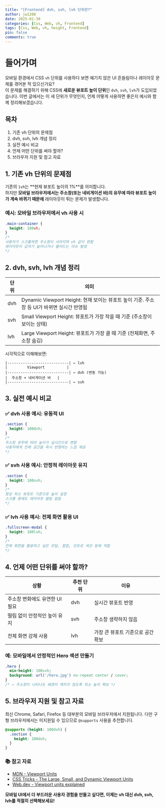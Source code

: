 ```yaml
---
title: "[Frontend] dvh, svh, lvh 단위란?"
author: jw1208
date: 2025-01-30
categories: [Css, Web, vh, Frontend]
tags: [Css, Web, vh, height, Frontend]
pin: false
comments: true
---
```


# 들어가며

모바일 환경에서 CSS `vh` 단위를 사용하다 보면 예기치 않은 UI 흔들림이나 레이아웃 문제를 겪어본 적 있으신가요?  
이 문제를 해결하기 위해 CSS에 **새로운 뷰포트 높이 단위**인 `dvh`, `svh`, `lvh`가 도입되었습니다.
이번 글에서는 이 세 단위가 무엇인지, 언제 어떻게 사용하면 좋은지 예시와 함께 정리해보겠습니다.

## 목차
1. 기존 vh 단위의 문제점  
2. dvh, svh, lvh 개념 정리  
3. 실전 예시 비교  
4. 언제 어떤 단위를 써야 할까?  
5. 브라우저 지원 및 참고 자료

## 1. 기존 vh 단위의 문제점
기존의 `1vh`는 **현재 뷰포트 높이의 1%**를 의미합니다.  
하지만 **모바일 브라우저에서는 주소창(또는 네비게이션 바)의 유무에 따라 뷰포트 높이가 계속 바뀌기 때문에** 레이아웃이 튀는 문제가 발생합니다.

### 예시: 모바일 브라우저에서 vh 사용 시
```css
.main-container {
  height: 100vh;
}
/* 
사용자가 스크롤하면 주소창이 사라지며 vh 값이 변함
레이아웃이 갑자기 늘어나거나 줄어드는 이슈 발생
*/
```

## 2. dvh, svh, lvh 개념 정리
| 단위 | 의미 |
|------|------|
| dvh | Dynamic Viewport Height: 현재 보이는 뷰포트 높이 기준. 주소창 등 UI가 바뀌면 실시간 반영됨 |
| svh | Small Viewport Height: 뷰포트가 가장 작을 때 기준 (주소창이 보이는 상태) |
| lvh | Large Viewport Height: 뷰포트가 가장 클 때 기준 (전체화면, 주소창 숨김) |

시각적으로 이해해보면:
```
|----------------------------| ← lvh
|         Viewport          |
|----------------------------| ← dvh (변동 가능)
|  주소창 + 네비게이션 바   |
|----------------------------| ← svh
```

## 3. 실전 예시 비교

### ✅ dvh 사용 예시: 유동적 UI
```css
.section {
  height: 100dvh;
}
/* 
주소창 유무에 따라 높이가 실시간으로 변함
사용자에게 전체 공간을 즉시 반영하는 느낌 제공
*/
```

### ✅ svh 사용 예시: 안정적 레이아웃 유지
```css
.section {
  height: 100svh;
}
/* 
항상 최소 뷰포트 기준으로 높이 설정
스크롤 중에도 레이아웃 떨림 없음
*/
```

### ✅ lvh 사용 예시: 전체 화면 활용 UI
```css
.fullscreen-modal {
  height: 100lvh;
}
/* 
전체 화면을 활용하고 싶은 모달, 팝업, 인트로 섹션 등에 적합
*/
```

## 4. 언제 어떤 단위를 써야 할까?

| 상황 | 추천 단위 | 이유 |
|------|----------|------|
| 주소창 변화에도 유연한 UI 필요 | dvh | 실시간 뷰포트 반영 |
| 떨림 없이 안정적인 높이 유지 | svh | 주소창 생략하지 않음 |
| 전체 화면 강제 사용 | lvh | 가장 큰 뷰포트 기준으로 공간 확보 |

### 예: 모바일에서 안정적인 Hero 섹션 만들기
```css
.hero {
  min-height: 100svh;
  background: url('/hero.jpg') no-repeat center / cover;
}
/* → 주소창이 나타나도 배경이 깨지지 않도록 최소 높이 확보 */
```

## 5. 브라우저 지원 및 참고 자료
최신 Chrome, Safari, Firefox 등 대부분의 모바일 브라우저에서 지원됩니다. 다만 구형 브라우저에서는 미지원일 수 있으므로 `@supports` 사용을 추천합니다.

```css
@supports (height: 100dvh) {
  .section {
    height: 100dvh;
  }
}
```

### 📚 참고 자료
- [MDN - Viewport Units](https://developer.mozilla.org/en-US/docs/Web/CSS/length#viewport-relative_lengths)
- [CSS Tricks - The Large, Small, and Dynamic Viewport Units](https://css-tricks.com/)
- [Web.dev - Viewport units explained](https://web.dev/)

**모바일 UI에서 더 부드러운 사용자 경험을 만들고 싶다면,
이제는 vh 대신 dvh, svh, lvh를 적절히 선택해보세요!**